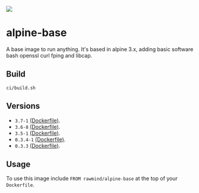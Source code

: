 [![](https://images.microbadger.com/badges/image/rawmind/alpine-base.svg)](https://microbadger.com/images/rawmind/alpine-base "Get your own image badge on microbadger.com")

alpine-base
=============

A base image to run anything. It's based in alpine 3.x, adding basic software bash openssl curl fping and libcap.

## Build

```
ci/build.sh
```

## Versions

- `3.7-1` [(Dockerfile)](https://github.com/rawmind0/alpine-base/blob/3.7-1/Dockerfile).
- `3.6-8` [(Dockerfile)](https://github.com/rawmind0/alpine-base/blob/3.6-8/Dockerfile).
- `3.5-1` [(Dockerfile)](https://github.com/rawmind0/alpine-base/blob/3.5-1/Dockerfile).
- `0.3.4-1` [(Dockerfile)](https://github.com/rawmind0/alpine-base/blob/0.3.4-1/Dockerfile).
- `0.3.3` [(Dockerfile)](https://github.com/rawmind0/alpine-base/blob/0.3.3/Dockerfile).

## Usage

To use this image include `FROM rawmind/alpine-base` at the top of your `Dockerfile`.

